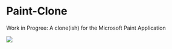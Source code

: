 # Paint-Clone
Work in Progree: A clone(ish) for the Microsoft Paint Application  
  
  
![](Paint/Paint/Paint/images/shapetoolbar.png)


